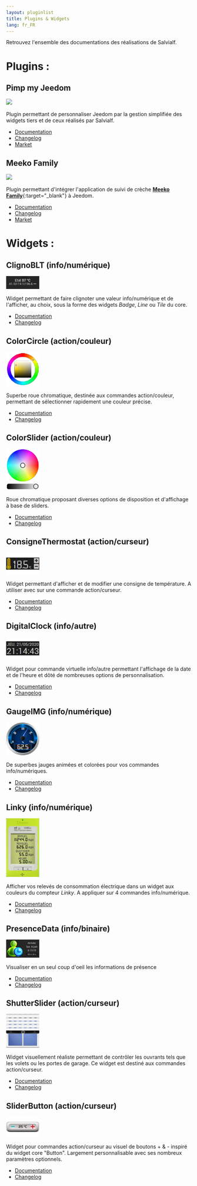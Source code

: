 ```yaml
---
layout: pluginlist
title: Plugins & Widgets
lang: fr_FR
---
```


Retrouvez l'ensemble des documentations des réalisations de Salvialf.

# Plugins :

## Pimp my Jeedom

[<img width="77" src="{{site.market}}/filestore/market/plugin/images/pimpJeedom_icon.png">]({{site.baseurl}}/pimpJeedom/{{page.lang}})

Plugin permettant de personnaliser Jeedom par la gestion simplifiée des widgets tiers et de ceux réalisés par Salvialf.

- [Documentation]({{site.baseurl}}/pimpJeedom/{{page.lang}})
- [Changelog]({{site.baseurl}}/pimpJeedom/{{page.lang}}/changelog)
- <a href="{{site.market}}/index.php?v=d&plugin_id=4005" target="\_blank">Market</a>

## Meeko Family

[<img width="77" src="{{site.market}}/filestore/market/plugin/images/meeko_icon.png">]({{site.baseurl}}/meeko/{{page.lang}})

Plugin permettant d'intégrer l'application de suivi de crèche [**Meeko Family**](https://meeko.pro/family){:target="\_blank"} à Jeedom.


- [Documentation]({{site.baseurl}}/meeko/{{page.lang}})
- [Changelog]({{site.baseurl}}/meeko/{{page.lang}}/changelog)
- <a href="{{site.market}}/index.php?v=d&plugin_id=4023" target="\_blank">Market</a>

# Widgets :

## ClignoBLT (info/numérique)

[<img width="90" src="../../ClignoBLT/img/ClignoBLT.png">]({{site.baseurl}}/ClignoBLT/{{page.lang}})

Widget permettant de faire clignoter une valeur info/numérique et de l'afficher, au choix, sous la forme des widgets *Badge*, *Line* ou *Tile* du core.

- [Documentation]({{site.baseurl}}/ClignoBLT/{{page.lang}})
- [Changelog]({{site.baseurl}}/ClignoBLT/{{page.lang}}/changelog)

## ColorCircle (action/couleur)

[<img width="90" src="../../ColorCircle/img/ColorCircle.png">]({{site.baseurl}}/ColorCircle/{{page.lang}})

Superbe roue chromatique, destinée aux commandes action/couleur, permettant de sélectionner rapidement une couleur précise.

- [Documentation]({{site.baseurl}}/ColorCircle/{{page.lang}})
- [Changelog]({{site.baseurl}}/ColorCircle/{{page.lang}}/changelog)

## ColorSlider (action/couleur)

[<img width="90" src="../../ColorSlider/img/ColorSlider.png">]({{site.baseurl}}/ColorSlider/{{page.lang}})

Roue chromatique proposant diverses options de disposition et d'affichage à base de sliders.

- [Documentation]({{site.baseurl}}/ColorSlider/{{page.lang}})
- [Changelog]({{site.baseurl}}/ColorSlider/{{page.lang}}/changelog)

## ConsigneThermostat (action/curseur)

[<img width="90" src="../../ConsigneThermostat/img/ConsigneThermostat.png">]({{site.baseurl}}/ConsigneThermostat/{{page.lang}})

Widget permettant d'afficher et de modifier une consigne de température. A utiliser avec sur une commande action/curseur.

- [Documentation]({{site.baseurl}}/ConsigneThermostat/{{page.lang}})
- [Changelog]({{site.baseurl}}/ConsigneThermostat/{{page.lang}}/changelog)

## DigitalClock (info/autre)

[<img width="90" src="../../DigitalClock/img/DigitalClock.png">]({{site.baseurl}}/DigitalClock/{{page.lang}})

Widget pour commande virtuelle info/autre permettant l'affichage de la date et de l'heure et dôté de nombreuses options de personnalisation.

- [Documentation]({{site.baseurl}}/DigitalClock/{{page.lang}})
- [Changelog]({{site.baseurl}}/DigitalClock/{{page.lang}}/changelog)

## GaugeIMG (info/numérique)

[<img width="90" src="../../GaugeIMG/img/GaugeIMG.png">]({{site.baseurl}}/GaugeIMG/{{page.lang}})

De superbes jauges animées et colorées pour vos commandes info/numériques.

- [Documentation]({{site.baseurl}}/GaugeIMG/{{page.lang}})
- [Changelog]({{site.baseurl}}/GaugeIMG/{{page.lang}}/changelog)

## Linky (info/numérique)

[<img width="90" src="../../Linky/img/Linky.png">]({{site.baseurl}}/Linky/{{page.lang}})

Afficher vos relevés de consommation électrique dans un widget aux couleurs du compteur *Linky*. A appliquer sur 4 commandes info/numérique.

- [Documentation]({{site.baseurl}}/Linky/{{page.lang}})
- [Changelog]({{site.baseurl}}/Linky/{{page.lang}}/changelog)

## PresenceData (info/binaire)

[<img width="90" src="../../PresenceData/img/PresenceData.png">]({{site.baseurl}}/Linky/{{page.lang}})

Visualiser en un seul coup d'oeil les informations de présence

- [Documentation]({{site.baseurl}}/PresenceData/{{page.lang}})
- [Changelog]({{site.baseurl}}/PresenceData/{{page.lang}}/changelog)

## ShutterSlider (action/curseur)

[<img width="90" src="../../ShutterSlider/img/ShutterSlider.png">]({{site.baseurl}}/ShutterSlider/{{page.lang}})

Widget visuellement réaliste permettant de contrôler les ouvrants tels que les volets ou les portes de garage. Ce widget est destiné aux commandes action/curseur.

- [Documentation]({{site.baseurl}}/ShutterSlider/{{page.lang}})
- [Changelog]({{site.baseurl}}/ShutterSlider/{{page.lang}}/changelog)

## SliderButton (action/curseur)

[<img width="90" src="../../SliderButton/img/SliderButton.png">]({{site.baseurl}}/SliderButton/{{page.lang}})

Widget pour commandes action/curseur au visuel de boutons + & - inspiré du widget core "Button". Largement personnalisable avec ses nombreux paramètres optionnels.

- [Documentation]({{site.baseurl}}/SliderButton/{{page.lang}})
- [Changelog]({{site.baseurl}}/SliderButton/{{page.lang}}/changelog)
